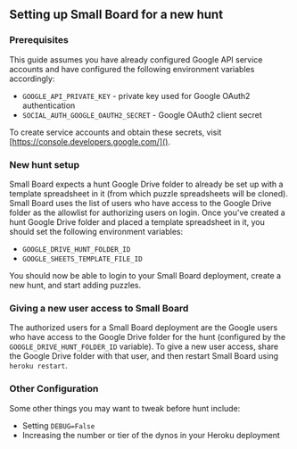 ## Setting up Small Board for a new hunt

### Prerequisites

This guide assumes you have already configured Google API service accounts and have configured the following environment variables accordingly:

- `GOOGLE_API_PRIVATE_KEY` - private key used for Google OAuth2 authentication
- `SOCIAL_AUTH_GOOGLE_OAUTH2_SECRET` - Google OAuth2 client secret

To create service accounts and obtain these secrets, visit [https://console.developers.google.com/]().

### New hunt setup

Small Board expects a hunt Google Drive folder to already be set up with a template spreadsheet in it (from which puzzle spreadsheets will be cloned). Small Board uses the list of users who have access to the Google Drive folder as the allowlist for authorizing users on login. Once you've created a hunt Google Drive folder and placed a template spreadsheet in it, you should set the following environment variables:

- `GOOGLE_DRIVE_HUNT_FOLDER_ID`
- `GOOGLE_SHEETS_TEMPLATE_FILE_ID`

You should now be able to login to your Small Board deployment, create a new hunt, and start adding puzzles.

### Giving a new user access to Small Board

The authorized users for a Small Board deployment are the Google users who have access to the Google Drive folder for the hunt (configured by the `GOOGLE_DRIVE_HUNT_FOLDER_ID` variable). To give a new user access, share the Google Drive folder with that user, and then restart Small Board using `heroku restart`.

### Other Configuration

Some other things you may want to tweak before hunt include:

- Setting `DEBUG=False`
- Increasing the number or tier of the dynos in your Heroku deployment
